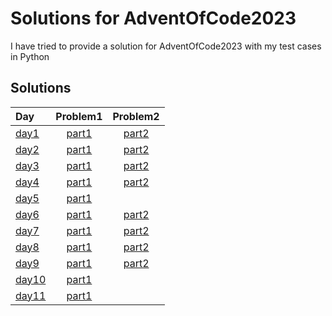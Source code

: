 
# Solutions for AdventOfCode2023

I have tried to provide a solution for AdventOfCode2023 with my test cases in Python

## Solutions

| Day | Problem1 | Problem2 |
| :-- | :------: | :------: |
| [day1](https://adventofcode.com/2023/day/1) | [part1](https://github.com/anmol1115/AdventOfCode2023/blob/main/day1/part1.py)   | [part2](https://github.com/anmol1115/AdventOfCode2023/blob/main/day1/part2.py)    |
| [day2](https://adventofcode.com/2023/day/2) | [part1](https://github.com/anmol1115/AdventOfCode2023/blob/main/day2/part1.py)   | [part2](https://github.com/anmol1115/AdventOfCode2023/blob/main/day2/part2.py)    |
| [day3](https://adventofcode.com/2023/day/3) | [part1](https://github.com/anmol1115/AdventOfCode2023/blob/main/day3/part1.py)   | [part2](https://github.com/anmol1115/AdventOfCode2023/blob/main/day3/part2.py)    |
| [day4](https://adventofcode.com/2023/day/4) | [part1](https://github.com/anmol1115/AdventOfCode2023/blob/main/day4/part1.py)   | [part2](https://github.com/anmol1115/AdventOfCode2023/blob/main/day4/part2.py)    |
| [day5](https://adventofcode.com/2023/day/5) | [part1](https://github.com/anmol1115/AdventOfCode2023/blob/main/day5/part1.py)   ||
| [day6](https://adventofcode.com/2023/day/6) | [part1](https://github.com/anmol1115/AdventOfCode2023/blob/main/day6/part1.py)   | [part2](https://github.com/anmol1115/AdventOfCode2023/blob/main/day6/part2.py)    |
| [day7](https://adventofcode.com/2023/day/7) | [part1](https://github.com/anmol1115/AdventOfCode2023/blob/main/day6/part2.py)   | [part2](https://github.com/anmol1115/AdventOfCode2023/blob/main/day7/part2.py)    |
| [day8](https://adventofcode.com/2023/day/8) | [part1](https://github.com/anmol1115/AdventOfCode2023/blob/main/day8/part1.py)   | [part2](https://github.com/anmol1115/AdventOfCode2023/blob/main/day8/part2.py)    |
| [day9](https://adventofcode.com/2023/day/9) | [part1](https://github.com/anmol1115/AdventOfCode2023/blob/main/day9/part1.py)   | [part2](https://github.com/anmol1115/AdventOfCode2023/blob/main/day9/part2.py)    |
| [day10](https://adventofcode.com/2023/day/10) | [part1](https://github.com/anmol1115/AdventOfCode2023/blob/main/day10/part1.py)   ||
| [day11](https://adventofcode.com/2023/day/11) | [part1](https://github.com/anmol1115/AdventOfCode2023/blob/main/day11/part1.py)   ||
